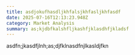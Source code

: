 ```yaml
---
title: asdjokufhasdljkhfalsjkhfasljkhfasdf
date: 2025-07-16T12:13:23.948Z
category: Market Analysis
summary: as;kjdbfkalshfljkashfjklasdhfjkladsf
---
```

a﻿sdfn;jkasdfjlnh;as;djfklnasdfnjlkasldjfkn